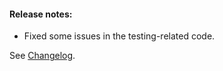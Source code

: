 #### Release notes:

* Fixed some issues in the testing-related code.

See [Changelog](https://github.com/raven-computing/project-init/blob/v1.7.1/CHANGELOG.md).
